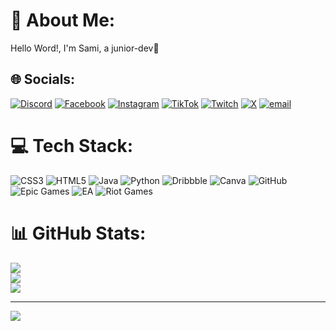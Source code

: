 # 💫 About Me:
Hello Word!, I'm Sami, a junior-dev👋


## 🌐 Socials:
[![Discord](https://img.shields.io/badge/Discord-%237289DA.svg?logo=discord&logoColor=white)](https://discord.gg/https://discordapp.com/users/1363469353416130631) [![Facebook](https://img.shields.io/badge/Facebook-%231877F2.svg?logo=Facebook&logoColor=white)](https://facebook.com/SamiDev ) [![Instagram](https://img.shields.io/badge/Instagram-%23E4405F.svg?logo=Instagram&logoColor=white)](https://instagram.com/sami.dev10) [![TikTok](https://img.shields.io/badge/TikTok-%23000000.svg?logo=TikTok&logoColor=white)](https://tiktok.com/@sami_dev0) [![Twitch](https://img.shields.io/badge/Twitch-%239146FF.svg?logo=Twitch&logoColor=white)](https://twitch.tv/ninja_Beluga) [![X](https://img.shields.io/badge/X-black.svg?logo=X&logoColor=white)](https://x.com/Beluga_dev1) [![email](https://img.shields.io/badge/Email-D14836?logo=gmail&logoColor=white)](mailto:sami.ait.sidi.hssain.14@gmail.com) 

# 💻 Tech Stack:
![CSS3](https://img.shields.io/badge/css3-%231572B6.svg?style=for-the-badge&logo=css3&logoColor=white) ![HTML5](https://img.shields.io/badge/html5-%23E34F26.svg?style=for-the-badge&logo=html5&logoColor=white) ![Java](https://img.shields.io/badge/java-%23ED8B00.svg?style=for-the-badge&logo=openjdk&logoColor=white) ![Python](https://img.shields.io/badge/python-3670A0?style=for-the-badge&logo=python&logoColor=ffdd54) ![Dribbble](https://img.shields.io/badge/Dribbble-EA4C89?style=for-the-badge&logo=dribbble&logoColor=white) ![Canva](https://img.shields.io/badge/Canva-%2300C4CC.svg?style=for-the-badge&logo=Canva&logoColor=white) ![GitHub](https://img.shields.io/badge/github-%23121011.svg?style=for-the-badge&logo=github&logoColor=white) ![Epic Games](https://img.shields.io/badge/epicgames-%23313131.svg?style=for-the-badge&logo=epicgames&logoColor=white) ![EA](https://img.shields.io/badge/ea-%23000000.svg?style=for-the-badge&logo=ea&logoColor=white) ![Riot Games](https://img.shields.io/badge/riotgames-D32936.svg?style=for-the-badge&logo=riotgames&logoColor=white)
# 📊 GitHub Stats:
![](https://github-readme-stats.vercel.app/api?username=MrSami10&theme=dark&hide_border=false&include_all_commits=false&count_private=false)<br/>
![](https://nirzak-streak-stats.vercel.app/?user=MrSami10&theme=dark&hide_border=false)<br/>
![](https://github-readme-stats.vercel.app/api/top-langs/?username=MrSami10&theme=dark&hide_border=false&include_all_commits=false&count_private=false&layout=compact)

---
[![](https://visitcount.itsvg.in/api?id=MrSami10&icon=0&color=0)](https://visitcount.itsvg.in)

<!-- Proudly created with GPRM ( https://gprm.itsvg.in ) -->
